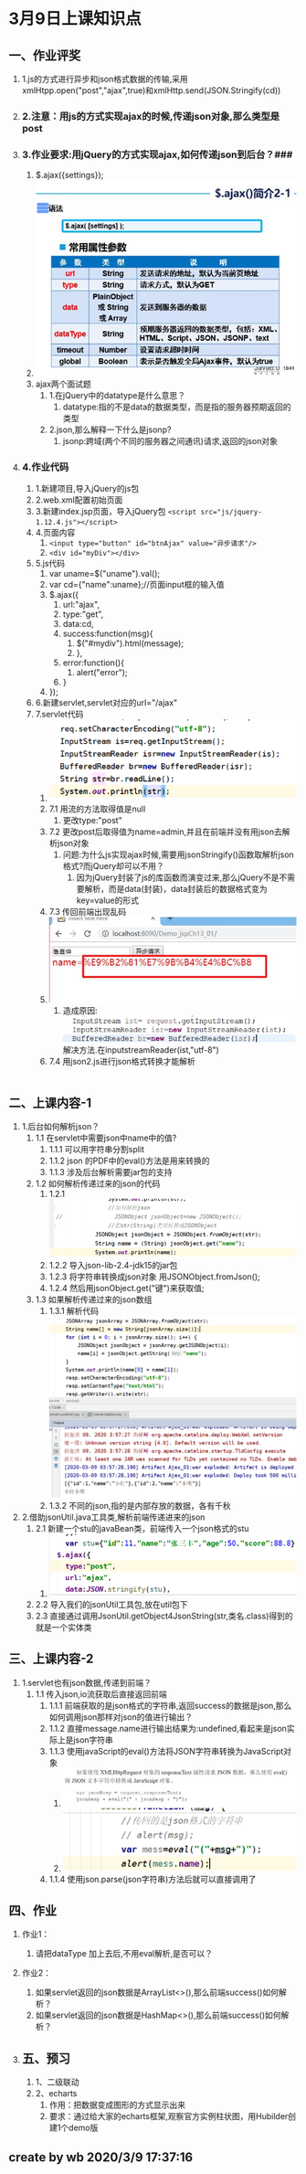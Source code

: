 # 3月9日上课知识点

## 一、作业评奖

1. 1.js的方式进行异步和json格式数据的传输,采用xmlHtpp.open("post","ajax",true)和xmlHttp.send(JSON.Stringify(cd))
2. <h3>2.注意：用js的方式实现ajax的时候,传递json对象,那么类型是post</h3>
3. ### 3.作业要求:用jQuery的方式实现ajax,如何传递json到后台？###
    1. $.ajax({settings});
    2. ![](pic/ajax_01.jpg)
    3. ajax两个面试题
        1. 1.在jQuery中的datatype是什么意思？
            1. datatype:指的不是data的数据类型，而是指的服务器预期返回的类型
        2. 2.json,那么解释一下什么是jsonp?
            1. jsonp:跨域(两个不同的服务器之间通讯)请求,返回的json对象
4. ### 4.作业代码 ###
    1. 1.新建项目,导入jQuery的js包
    2. 2.web.xml配置初始页面
    3. 3.新建index.jsp页面，导入jQuery包 `<script src="js/jquery-1.12.4.js"></script>`
    4. 4.页面内容
        1. `<input type="button" id="btnAjax" value="异步请求"/>`
        2. `<div id="myDiv"></div>`
    5. 5.js代码
        1. var uname=$("uname").val();
        2. var cd={"name":uname};//页面input框的输入值
        3. $.ajax({
            1. url:"ajax",
            2. type:"get",
            3. data:cd,
            4. success:function(msg){
                1. $("#mydiv").html(message);
                1. },
            5. error:function(){
                1. alert("error");
            6. }  
        4. });
    6. 6.新建servlet,servlet对应的url="/ajax"
    7. 7.servlet代码
        1. ![](pic/2.png)
        2. 7.1 用流的方法取得值是null
            1. 更改type:"post"
        3. 7.2 更改post后取得值为name=admin,并且在前端并没有用json去解析json对象
            1. 问题:为什么js实现ajax时候,需要用jsonStringify()函数取解析json格式?而jQuery却可以不用？
                1. 因为jQuery封装了js的库函数而演变过来,那么jQuery不是不需要解析，而是data(封装)，data封装后的数据格式变为key=value的形式
        4. 7.3 传回前端出现乱码
        5. ![](pic/3.jpg)
            1. 造成原因:![](pic/4.png)解决方法.在inputstreamReader(ist,"utf-8")
        6. 7.4 用json2.js进行json格式转换才能解析<br><br>

## 二、上课内容-1  

1. 1.后台如何解析json？
    1. 1.1 在servlet中需要json中name中的值?
        1. 1.1.1 可以用字符串分割split
        2. 1.1.2 json 的PDF中的eval()方法是用来转换的
        3. 1.1.3 涉及后台解析需要jar包的支持
    2. 1.2 如何解析传递过来的json的代码
        1. 1.2.1 ![](pic/5.png)
        2. 1.2.2 导入json-lib-2.4-jdk15的jar包
        3. 1.2.3 将字符串转换成json对象 用JSONObject.fromJson();
        4. 1.2.4 然后用jsonObject.get("键")来获取值;
    3. 1.3 如果解析传递过来的json数组
        1. 1.3.1 解析代码![](pic/6.png)
        2. 1.3.2 不同的json,指的是内部存放的数据，各有千秋
2. 2.借助jsonUtil.java工具类,解析前端传递进来的json
    1. 2.1 新建一个stu的javaBean类，前端传入一个json格式的stu
        1. ![](pic/7.png)
    2. 2.2 导入我们的jsonUtil工具包,放在util包下
    3. 2.3 直接通过调用JsonUtil.getObject4JsonString(str,类名.class)得到的就是一个实体类

## 三、上课内容-2
1. 1.servlet也有json数据,传递到前端？
    1. 1.1 传入json,io流获取后直接返回前端
        1. 1.1.1 前端获取的是json格式的字符串,返回success的数据是json,那么如何调用json那样对json的值进行输出？
        2. 1.1.2 直接message.name进行输出结果为:undefined,看起来是json实际上是json字符串
        3. 1.1.3 使用javaScript的eval()方法将JSON字符串转换为JavaScript对象
            1. ![](pic/8.jpg)
            2. ![](pic/9.png)
        4. 1.1.4 使用json.parse(json字符串)方法后就可以直接调用了

## 四、作业 ##
1. 作业1：
    1. 请把dataType 加上去后,不用eval解析,是否可以？
2. 作业2：
    1. 如果servlet返回的json数据是ArrayList<>(),那么前端success()如何解析？
    2. 如果servlet返回的json数据是HashMap<>(),那么前端success()如何解析？

5. ## 五、预习 ##
    1. 1、二级联动
    2. 2、echarts
        1. 作用：把数据变成图形的方式显示出来
        2. 要求：通过给大家的echarts框架,观察官方实例柱状图，用Hubilder创建1个demo版




create by wb 2020/3/9 17:37:16
------------------------------